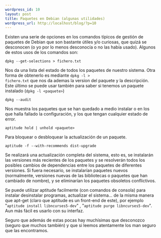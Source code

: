 ```yaml
--- 
wordpress_id: 10
layout: post
title: Paquetes en Debian (algunas utilidades)
wordpress_url: http://localhost/blog/?p=10
---
```

Existen una serie de opciones en los comandos típicos de gestión de paquetes de Debian que son bastante útiles y/o curiosas, que quizá se desconocen (o yo por lo menos desconocía o no las había usado). Algunos de estos usos de los comandos son:

<code>dpkg --get-selections &gt; fichero.txt</code>

Nos da una lista del estado de todos los paquetes de nuestro sistema. Otra forma de obtenerlo es mediante <code>dpkg -l &gt; fichero.txt</code> que nos da ademas la version del paquete y la descripción. Este último se puede usar también para saber si tenemos un paquete instalado (<code>dpkg -l &lt;paquete&gt;</code>)

<code>dpkg --audit</code>

Nos muestra los paquetes  que se han quedado a medio instalar o en los que halla fallado la configuración, y los que tengan cualquier estado de error.

<code>aptitude hold | unhold &lt;paquete&gt;</code>

Para bloquear o desbloquear la actualización de un paquete.

<code>aptitude -f --with-recommends dist-upgrade</code>

Se realizará una actualización completa del sistema, esto es, se instalarán las versiones más recientes de los paquetes y se resolverán todos los posibles cambios de dependencias entre los paquetes de diferentes versiones. Si fuera necesario, se instalarían paquetes nuevos (normalmente, versiones nuevas de las bibliotecas o paquetes que han cambiado de nombre), y se eliminarían los paquetes obsoletos conflictivos.

Se puede utilizar aptitude facilmente (con comandos de consola) para instalar desinstalar programas, actualizar el sistema... de la misma manera que apt-get (claro que aptitude es un front-end de este), por ejemplo "<code>aptitude install libncurses5-dev</code>" , "<code>aptitude purge libncurses5-dev</code>".  Aun más fácil es usarlo con su interfaz.

Seguro que además de estas pocas hay muchísimas que desconozco (seguro que muchos también) y que si leemos atentamente los man seguro que las encontramos.

